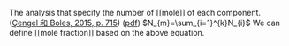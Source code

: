 The analysis that specify the number of [[mole]]  of each component. ([Çengel 和 Boles, 2015, p. 715](zotero://select/library/items/FCMSUVW2)) ([pdf](zotero://open-pdf/library/items/DFP6L6PZ?page=715&annotation=JSPI4UWA))
$N_{m}=\sum_{i=1}^{k}N_{i}$
We can define [[mole fraction]] based on the above equation. 